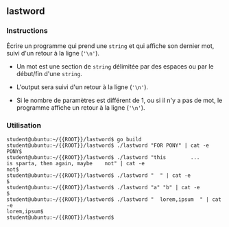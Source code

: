 ## lastword

### Instructions

Écrire un programme qui prend une `string` et qui affiche son dernier mot, suivi d'un retour à la ligne (`'\n'`).

-   Un mot est une section de `string` délimitée par des espaces ou par le début/fin d'une `string`.

-   L'output sera suivi d'un retour à la ligne (`'\n'`).

-   Si le nombre de paramètres est différent de 1, ou si il n'y a pas de mot, le programme affiche un retour à la ligne (`'\n'`).

### Utilisation

```console
student@ubuntu:~/{{ROOT}}/lastword$ go build
student@ubuntu:~/{{ROOT}}/lastword$ ./lastword "FOR PONY" | cat -e
PONY$
student@ubuntu:~/{{ROOT}}/lastword$ ./lastword "this        ...       is sparta, then again, maybe    not" | cat -e
not$
student@ubuntu:~/{{ROOT}}/lastword$ ./lastword "  " | cat -e
$
student@ubuntu:~/{{ROOT}}/lastword$ ./lastword "a" "b" | cat -e
$
student@ubuntu:~/{{ROOT}}/lastword$ ./lastword "  lorem,ipsum  " | cat -e
lorem,ipsum$
student@ubuntu:~/{{ROOT}}/lastword$
```
